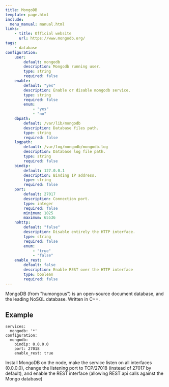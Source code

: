 ```yaml
---
title: MongoDB
template: page.html
include: 
  menu_manual: manual.html
links:
    - title: Official website
      url: https://www.mongodb.org/
tags:
    - database
configuration: 
    user:
        default: mongodb
        description: Mongodb running user.
        type: string
        required: false
    enable:
        default: "yes"
        description: Enable or disable mongodb service.
        type: string
        required: false
        enum:
            - "yes"
            - "no"
    dbpath:
        default: /var/lib/mongodb
        description: Database files path.
        type: string
        required: false
    logpath:
        default: /var/log/mongodb/mongodb.log
        description: Database log file path.
        type: string
        required: false
    bindip:
        default: 127.0.0.1
        description: Binding IP address.
        type: string
        required: false
    port:
        default: 27017
        description: Connection port.
        type: integer
        required: false
        minimum: 1025
        maximum: 65536
    nohttp:
        default: "false"
        description: Disable entirely the HTTP interface.
        type: string
        required: false
        enum:
            - "true"
            - "false"
    enable_rest:
        default: false
        description: Enable REST over the HTTP interface
        type: boolean
        required: false
---
```

MongoDB (from "humongous") is an open-source document database, and the leading NoSQL database. Written in C++.

## Example

    services:
      mongodb: '*'
    configuration:
      mongodb:
        bindip: 0.0.0.0
        port: 27018
        enable_rest: true

Install MongoDB on the node, make the service listen on all interfaces (0.0.0.0), change the listening port to TCP/27018 (instead of 27017 by default), and enable the REST interface (allowing REST api calls against the Mongo database)